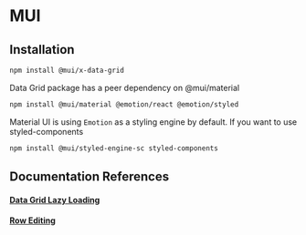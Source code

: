 # MUI

## Installation

```bash
npm install @mui/x-data-grid
```

Data Grid package has a peer dependency on @mui/material

```bash
npm install @mui/material @emotion/react @emotion/styled
```

Material UI is using `Emotion` as a styling engine by default. If you want to use styled-components

```bash
npm install @mui/styled-engine-sc styled-components
```

## Documentation References

#### [Data Grid Lazy Loading](https://mui.com/x/react-data-grid/row-updates/)

#### [Row Editing](https://mui.com/x/react-data-grid/editing/)
